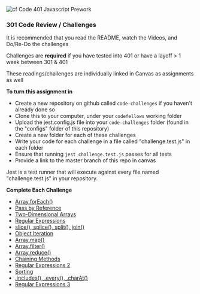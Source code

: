 ![cf](http://i.imgur.com/7v5ASc8.png) Code 401 Javascript Prework

### 301 Code Review / Challenges

It is recommended that you read the README, watch the Videos, and Do/Re-Do the challenges

Challenges are **required** if you have tested into 401 or have a layoff > 1 week between 301 & 401

These readings/challenges are individually linked in Canvas as assignments as well

**To turn this assignment in**

- Create a new repository on github called `code-challenges` if you haven't already done so
- Clone this to your computer, under your `codefellows` working folder
- Upload the  jest.config.js file into your `code-challenges` folder (found in the "configs" folder of this repository)
- Create a new folder for each of these challenges
- Write your code for each challenge in a file called "challenge.test.js" in each folder
- Ensure that running `jest challenge.test.js` passes for all tests
- Provide a link to the master branch of this repo in canvas

Jest is a test runner that will execute against every file named "challenge.test.js" in your repository.

**Complete Each Challenge**

- [Array.forEach()](https://codefellows.github.io/code-301-guide/curriculum/01-smacss-media-queries/challenges/ASSIGNMENT)
- [Pass by Reference](https://codefellows.github.io/code-301-guide/curriculum/02-jquery-selectors-events/challenges/ASSIGNMENT)
- [Two-Dimensional Arrays](https://codefellows.github.io/code-301-guide/curriculum/12-components-forms/challenges/ASSIGNMENT)
- [Regular Expressions](https://codefellows.github.io/code-301-guide/curriculum/04-RWD-RegEx/challenges/ASSIGNMENT)
- [slice(), splice(), split(), join()](https://codefellows.github.io/code-301-guide/curriculum/05-deployment/challenges/ASSIGNMENT)
- [Object Iteration](https://codefellows.github.io/code-301-guide/curriculum/06-node-express-apis/challenges/ASSIGNMENT)
- [Array.map()](https://codefellows.github.io/code-301-guide/curriculum/07-apis-continued/challenges/ASSIGNMENT)
- [Array.filter()](https://codefellows.github.io/code-301-guide/curriculum/08-sql-postgres/challenges/ASSIGNMENT)
- [Array.reduce()](https://codefellows.github.io/code-301-guide/curriculum/09-sql-continued/challenges)
- [Chaining Methods](https://codefellows.github.io/code-301-guide/curriculum/10-call-stack/challenges/ASSIGNMENT)
- [Regular Expressions 2](https://codefellows.github.io/code-301-guide/curriculum/11-ejs/challenges/ASSIGNMENT)
- [Sorting](https://codefellows.github.io/code-301-guide/curriculum/03-flexbox-templating/challenges/ASSIGNMENT)
- [.includes(), .every(), .charAt()](https://codefellows.github.io/code-301-guide/curriculum/13-forms/challenges/ASSIGNMENT)
- [Regular Expressions 3](https://codefellows.github.io/code-301-guide/curriculum/14-google-books/challenges/ASSIGNMENT)
